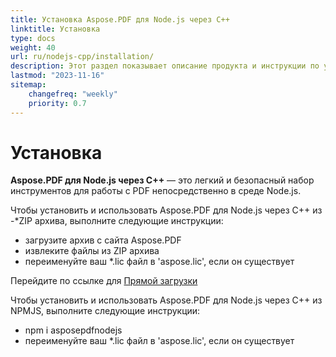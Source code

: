 ```yaml
---
title: Установка Aspose.PDF для Node.js через C++
linktitle: Установка
type: docs
weight: 40
url: ru/nodejs-cpp/installation/
description: Этот раздел показывает описание продукта и инструкции по установке Aspose.PDF для Node.js через C++.
lastmod: "2023-11-16"
sitemap:
    changefreq: "weekly"
    priority: 0.7
---
```


# Установка

**Aspose.PDF для Node.js через C++** — это легкий и безопасный набор инструментов для работы с PDF непосредственно в среде Node.js.

Чтобы установить и использовать Aspose.PDF для Node.js через C++ из -*ZIP архива, выполните следующие инструкции:

- загрузите архив с сайта Aspose.PDF
- извлеките файлы из ZIP архива
- переименуйте ваш *.lic файл в 'aspose.lic', если он существует

Перейдите по ссылке для [Прямой загрузки](https://releases.aspose.com/pdf/nodejscpp/)

Чтобы установить и использовать Aspose.PDF для Node.js через C++ из NPMJS, выполните следующие инструкции:

- npm i asposepdfnodejs
- переименуйте ваш *.lic файл в 'aspose.lic', если он существует